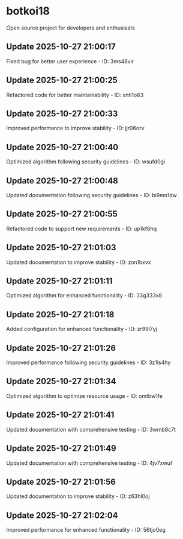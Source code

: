 # botkoi18
Open source project for developers and enthusiasts

## Update 2025-10-27 21:00:17
Fixed bug for better user experience - ID: 3ms48vir


## Update 2025-10-27 21:00:25
Refactored code for better maintainability - ID: xnti1o63


## Update 2025-10-27 21:00:33
Improved performance to improve stability - ID: jjr06orv


## Update 2025-10-27 21:00:40
Optimized algorithm following security guidelines - ID: wsufd0gi


## Update 2025-10-27 21:00:48
Updated documentation following security guidelines - ID: bi9mn1dw


## Update 2025-10-27 21:00:55
Refactored code to support new requirements - ID: up1kf6hq


## Update 2025-10-27 21:01:03
Updated documentation to improve stability - ID: zon1bxvx


## Update 2025-10-27 21:01:11
Optimized algorithm for enhanced functionality - ID: 33g333x8


## Update 2025-10-27 21:01:18
Added configuration for enhanced functionality - ID: zr99l7yj


## Update 2025-10-27 21:01:26
Improved performance following security guidelines - ID: 3z1ls4hy


## Update 2025-10-27 21:01:34
Optimized algorithm to optimize resource usage - ID: omtbw1fe


## Update 2025-10-27 21:01:41
Updated documentation with comprehensive testing - ID: 3wmb8c7t


## Update 2025-10-27 21:01:49
Updated documentation with comprehensive testing - ID: 4jv7xwuf


## Update 2025-10-27 21:01:56
Updated documentation to improve stability - ID: z63hl0oj


## Update 2025-10-27 21:02:04
Improved performance for enhanced functionality - ID: 56tjo0eg

